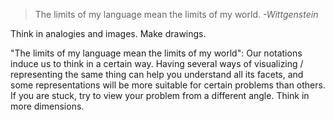 > The limits of my language mean the limits of my world.
> *-Wittgenstein*

Think in analogies and images. Make drawings.

"The limits of my language mean the limits of my world": Our notations induce us to think in a certain way. Having several ways of visualizing / representing the same thing can help you understand all its facets, and some representations will be more suitable for certain problems than others. If you are stuck, try to view your problem from a different angle. Think in more dimensions.